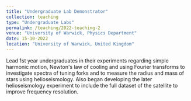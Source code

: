 ```yaml
---
title: "Undergraduate Lab Demonstrator"
collection: teaching
type: "Undergraduate Labs"
permalink: /teaching/2022-teaching-2
venue: "University of Warwick, Physics Department"
date: 15-10-2022
location: "University of Warwick, United Kingdom"
---
```


Lead 1st year undergraduates in their experiments regarding simple harmonic motion, Newton's law of cooling and using Fourier transforms to investigate spectra of tuning forks and to measure the radius and mass of stars using helioseismology. Also began developing the later helioseismology experiment to include the full dataset of the satellite to improve frequency resolution.

<!-- 
Heading 1
======

Heading 2
======

Heading 3
======
 -->